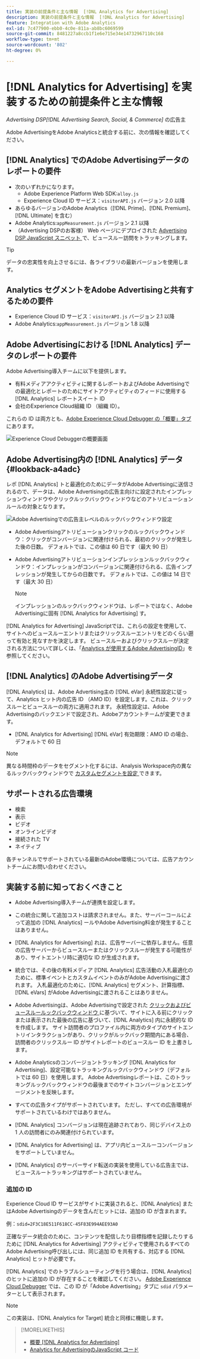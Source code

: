 ```yaml
---
title: 実装の前提条件と主な情報  [!DNL Analytics for Advertising]
description: 実装の前提条件と主な情報  [!DNL Analytics for Advertising]
feature: Integration with Adobe Analytics
exl-id: 7c477900-ebb0-4c0e-811a-ab8bc6069599
source-git-commit: 8481227a8ccb1f1e6e715e34e14732967110c168
workflow-type: tm+mt
source-wordcount: '802'
ht-degree: 0%

---
```


# [!DNL Analytics for Advertising] を実装するための前提条件と主な情報

*Advertising DSP[!DNL Advertising Search, Social, & Commerce]* の広告主

Adobe AdvertisingをAdobe Analyticsと統合する前に、次の情報を確認してください。

## [!DNL Analytics] でのAdobe Advertisingデータのレポートの要件

* 次のいずれかになります。
   * Adobe Experience Platform Web SDK:`alloy.js`
   * Experience Cloud ID サービス：`visitorAPI.js` バージョン 2.0 以降
* あらゆるバージョンのAdobe Analytics（[!DNL Prime]、[!DNL Premium]、[!DNL Ultimate] を含む）
* Adobe Analytics:`appMeasurement.js` バージョン 2.1 以降
* （Advertising DSPのお客様） Web ページにデプロイされた [Advertising DSP JavaScript スニペット ](javascript.md) で、ビュースルー訪問をトラッキングします。

>[!TIP]
>
>データの忠実性を向上させるには、各ライブラリの最新バージョンを使用します。

## Analytics セグメントをAdobe Advertisingと共有するための要件

* Experience Cloud ID サービス：`visitorAPI.js` バージョン 2.1 以降
* Adobe Analytics:`appMeasurement.js` バージョン 1.8 以降

## Adobe Advertisingにおける [!DNL Analytics] データのレポートの要件

Adobe Advertising導入チームに以下を提供します。

* 有料メディアアクティビティに関するレポートおよびAdobe Advertisingでの最適化とレポートのためにサイトアクティビティのフィードに使用する [!DNL Analytics] レポートスイート ID
* 会社のExperience Cloud組織 ID （組織 ID）。

これらの ID は両方とも、[Adobe Experience Cloud Debugger の「概要」タブ ](https://experienceleague.adobe.com/docs/debugger/using-v2/summary.html) にあります。

![Experience Cloud Debuggerの概要画面 ](/help/integrations/assets/a4adc-debugger-summary.png)

## Adobe Advertising内の [!DNL Analytics] データ {#lookback-a4adc}

レポ [!DNL Analytics] トと最適化のためにデータがAdobe Advertisingに送信されるので、データは、Adobe Advertisingの広告主向けに設定されたインプレッションウィンドウやクリックルックバックウィンドウなどのアトリビューションルールの対象となります。

![Adobe Advertisingでの広告主レベルのルックバックウィンドウ設定 ](/help/integrations/assets/a4adc-lookbacks.png)

* Adobe Advertisingアトリビューションクリックのルックバックウィンドウ：クリックがコンバージョンに関連付けられる、最初のクリックが発生した後の日数。 デフォルトでは、この値は 60 日です（最大 90 日）
* Adobe Advertisingアトリビューションインプレッションルックバックウィンドウ：インプレッションがコンバージョンに関連付けられる、広告インプレッションが発生してからの日数です。 デフォルトでは、この値は 14 日です（最大 30 日）

  >[!NOTE]
  >
  > インプレッションのルックバックウィンドウは、レポートではなく、Adobe Advertisingに固有 [!DNL Analytics for Advertising] す。

[!DNL Analytics for Advertising] JavaScriptでは、これらの設定を使用して、サイトへのビュースルーエントリまたはクリックスルーエントリをどのくらい遡って有効と見なすかを決定します。 ビュースルーおよびクリックスルーが決定される方法について詳しくは、「[Analytics が使用するAdobe AdvertisingID](ids.md)」を参照してください。

## [!DNL Analytics] のAdobe Advertisingデータ

[!DNL Analytics] は、Adobe Advertising主の [!DNL eVar] 永続性設定に従って、Analytics ヒット内の広告 ID （AMO ID）を設定します。これは、クリックスルーとビュースルーの両方に適用されます。 永続性設定は、Adobe Advertisingのバックエンドで設定され、Adobeアカウントチームが変更できます。

* [!DNL Analytics for Advertising] [!DNL eVar] 有効期限：AMO ID の場合、デフォルトで 60 日

>[!NOTE]
>
>異なる時間枠のデータをセグメント化するには、Analysis Workspace内の異なるルックバックウィンドウで [ カスタムセグメントを設定 ](https://experienceleague.adobe.com/docs/analytics/components/segmentation/segmentation-workflow/seg-build.html) できます。

## サポートされる広告環境

* 検索
* 表示
* ビデオ
* オンラインビデオ
* 接続された TV
* ネイティブ

各チャンネルでサポートされている最新のAdobe環境については、広告アカウントチームにお問い合わせください。

## 実装する前に知っておくべきこと

* Adobe Advertising導入チームが連携を設定します。

* この統合に関して追加コストは請求されません。また、サーバーコールによって追加の [!DNL Analytics] ールやAdobe Advertising料金が発生することはありません。

* [!DNL Analytics for Advertising] れは、広告サーバーに依存しません。任意の広告サーバーからビュースルーまたはクリックスルーが発生する可能性があり、サイトエントリ時に適切な ID が生成されます。

* 統合では、その後の有料メディア [!DNL Analytics] 広告活動の入札最適化のために、標準イベントとカスタムイベントのみがAdobe Advertisingに渡されます。 入札最適化のために、[!DNL Analytics] セグメント、計算指標、[!DNL eVars] がAdobe Advertisingに渡されることはありません。

* Adobe Advertisingは、Adobe Advertisingで設定された [ クリックおよびビュースルールックバックウィンドウ ](#lookback-a4adc) に基づいて、サイトに入る前にクリックまたは表示された最後の広告に基づいて、[!DNL Analytics] 内に永続的な ID を作成します。 サイト訪問者のプロファイル内に両方のタイプのサイトエントリインタラクションがあり、クリックがルックバック期間内にある場合、訪問者のクリックスルー ID がサイトレポートのビュースルー ID を上書きします。

* Adobe Analyticsのコンバージョントラッキング [!DNL Analytics for Advertising]、設定可能なトラッキングルックバックウィンドウ（デフォルトでは 60 日）を使用します。 Adobe Advertisingレポートは、このトラッキングルックバックウィンドウの最後までのサイトコンバージョンとエンゲージメントを反映します。

* すべての広告タイプがサポートされています。 ただし、すべての広告環境がサポートされているわけではありません。

* [!DNL Analytics] コンバージョンは現在追跡されており、同じデバイス上の 1 人の訪問者にのみ関連付けられています。

* [!DNL Analytics for Advertising] は、アプリ内ビュースルーコンバージョンをサポートしていません。

* [!DNL Analytics] のサーバーサイド転送の実装を使用している広告主では、ビュースルートラッキングはサポートされていません。

### 追加の ID

Experience Cloud ID サービスがサイトに実装されると、[!DNL Analytics] またはAdobe Advertisingのデータを含んだヒットには、追加の ID が含まれます。

例：`sdid=2F3C18E511F618CC-45F83E994AEE93A0`

正確なデータ統合のために、コンテンツを配信したり目標指標を記録したりするために [!DNL Analytics for Advertising] アクティビティで使用されるすべてのAdobe Advertising呼び出しには、同じ追加 ID を共有する、対応する [!DNL Analytics] ヒットが必要です。

[!DNL Analytics] でのトラブルシューティングを行う場合は、[!DNL Analytics] のヒットに追加の ID が存在することを確認してください。 [Adobe Experience Cloud Debugger](https://experienceleague.adobe.com/docs/debugger/using-v2/summary.html) では、この ID が「Adobe Advertising」タブに `sdid` パラメーターとして表示されます。

>[!NOTE]
>
> この実装は、[!DNL Analytics for Target] 統合と同様に機能します。

>[!MORELIKETHIS]
>
>* [ 概要  [!DNL Analytics for Advertising]](overview.md)
>* [Analytics for AdvertisingのJavaScript コード ](/help/integrations/analytics/javascript.md)
